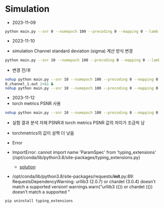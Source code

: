 # Simulation

- 2023-11-09

```sh
python main.py --snr 0 --numepoch 100 --precoding 0 --mapping 0 --lamb 0 --thres 0 --clip 0 --fading 0 --BatchSize 864 --lr 1e-4
```

- 2023-11-10

- simulation Channel standard deviation (sigma) 계산 방식 변경

```sh
python main.py --snr 10 --numepoch 100 --precoding 0 --mapping 0 --lamb 0 --thres 0 --clip 0 --fading 0 --BatchSize 864 --lr 1e-4
```

- 변경 전/후

```sh
nohup python main.py --snr 10 --numepoch 100 --precoding 0 --mapping 0 --lamb 0 --thres 0 --clip 0 --fading 0 --BatchSize 864 --lr 1e-3 >> 2023111
0_channel_1.out 2>&1 &
nohup python main.py --snr 10 --numepoch 100 --precoding 0 --mapping 0 --lamb 0 --thres 0 --clip 0 --fading 0 --BatchSize 864 --lr 1e-3 >> 20231110_channel_2.out 2>&1 &
```

- 2023-11-12
- torch metrics PSNR 사용

```sh
nohup python main.py --snr 10 --numepoch 100 --precoding 0 --mapping 0 --lamb 0 --thres 0 --clip 0 --fading 0 --BatchSize 864 --lr 1e-3 >> logs/20231112_torch_metrics.out 2>&1 &
```

- 실험 결과 분석 자체 PSNR과 torch metrics PSNR 값의 차이가 조금씩 남
- torchmetrics의 값이 살짝 더 낮음

- Error
- ImportError: cannot import name 'ParamSpec' from 'typing_extensions' (/opt/conda/lib/python3.8/site-packages/typing_extensions.py)
  - [solution](https://stackoverflow.com/questions/72980064/from-typing-extensions-import-paramspec-importerror-cannot-import-name-paramsp)
- /opt/conda/lib/python3.8/site-packages/requests/__init__.py:89: RequestsDependencyWarning: urllib3 (2.0.7) or chardet (3.0.4) doesn't match a supported version!
  warnings.warn("urllib3 ({}) or chardet ({}) doesn't match a supported "

```sh
pip uninstall typing_extensions
```
